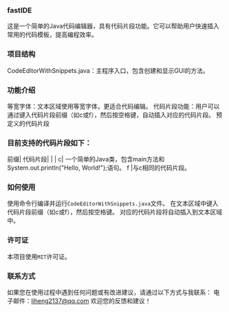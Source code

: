 ### fastIDE
这是一个简单的Java代码编辑器，具有代码片段功能。它可以帮助用户快速插入常用的代码模板，提高编程效率。

### 项目结构
CodeEditorWithSnippets.java：主程序入口，包含创建和显示GUI的方法。
### 功能介绍
等宽字体：文本区域使用等宽字体，更适合代码编辑。
代码片段功能：用户可以通过键入代码片段前缀（如c或f），然后按空格键，自动插入对应的代码片段。
预定义的代码片段
### 目前支持的代码片段如下：

前缀|	代码片段|
| | 
c|	一个简单的Java类，包含main方法和System.out.println("Hello, World!");语句。
f	|与c相同的代码片段。
### 如何使用
使用命令行编译并运行`CodeEditorWithSnippets.java`文件。
在文本区域中键入代码片段前缀（如c或f），然后按空格键。
对应的代码片段将自动插入到文本区域中。
### 许可证
本项目使用`MIT`许可证。

### 联系方式
如果您在使用过程中遇到任何问题或有改进建议，请通过以下方式与我联系：
电子邮件：liheng2137@qq.com
欢迎您的反馈和建议！